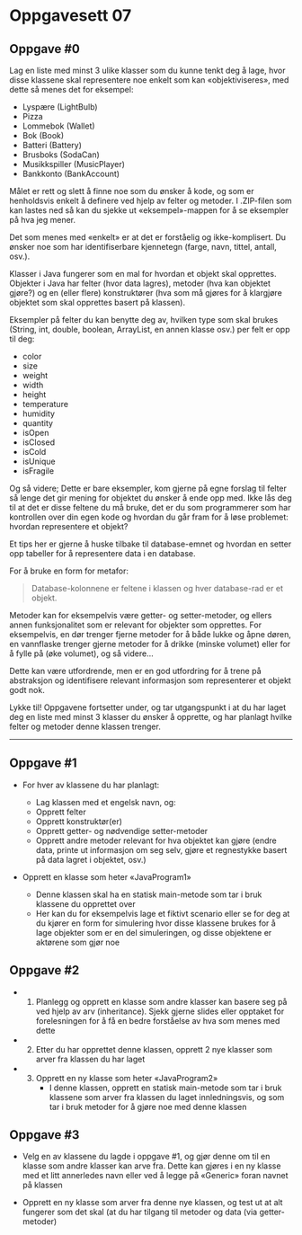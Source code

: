 # Oppgavesett 07

## Oppgave #0

Lag en liste med minst 3 ulike klasser som du kunne tenkt deg å lage, hvor disse klassene  skal representere noe enkelt som kan «objektiviseres», med dette så menes det for eksempel:
- Lyspære (LightBulb)
- Pizza
- Lommebok (Wallet)
- Bok (Book)
- Batteri (Battery)
- Brusboks (SodaCan)
- Musikkspiller (MusicPlayer)
- Bankkonto (BankAccount)


Målet er rett og slett å finne noe som du ønsker å kode, og som er henholdsvis enkelt å definere ved hjelp av felter og metoder. I .ZIP-filen som kan lastes ned så kan du sjekke ut «eksempel»-mappen for å se eksempler på hva jeg mener.


Det som menes med «enkelt» er at det er forståelig og ikke-komplisert. Du ønsker noe som har identifiserbare kjennetegn (farge, navn, tittel, antall, osv.).


Klasser i Java fungerer som en mal for hvordan et objekt skal opprettes. Objekter i Java har felter (hvor data lagres), metoder (hva kan objektet gjøre?) og en (eller flere) konstruktører (hva som må gjøres for å klargjøre objektet som skal opprettes basert på klassen).


Eksempler på felter du kan benytte deg av, hvilken type som skal brukes (String, int, double, boolean, ArrayList, en annen klasse osv.) per felt er opp til deg:
- color
- size
- weight
- width
- height
- temperature
- humidity
- quantity
- isOpen
- isClosed
- isCold
- isUnique
- isFragile

Og så videre; Dette er bare eksempler, kom gjerne på egne forslag til felter så lenge det gir mening for objektet du ønsker å ende opp med. Ikke lås deg til at det er disse feltene du må bruke, det er du som programmerer som har kontrollen over din egen kode og hvordan du går fram for å løse problemet: hvordan representere et objekt?

Et tips her er gjerne å huske tilbake til database-emnet og hvordan en setter opp tabeller for å representere data i en database.

For å bruke en form for metafor:

> Database-kolonnene er feltene i klassen og hver database-rad er et objekt.


Metoder kan for eksempelvis være getter- og setter-metoder, og ellers annen funksjonalitet som er relevant for objekter som opprettes. For eksempelvis, en dør trenger fjerne metoder for å både lukke og åpne døren, en vannflaske trenger gjerne metoder for å drikke (minske volumet) eller for å fylle på (øke volumet), og så videre...

Dette kan være utfordrende, men er en god utfordring for å trene på abstraksjon og identifisere relevant informasjon som representerer et objekt godt nok.

Lykke til! Oppgavene fortsetter under, og tar utgangspunkt i at du har laget deg en liste med minst 3 klasser du ønsker å opprette, og har planlagt hvilke felter og metoder denne klassen trenger.

---

## Oppgave #1

- For hver av klassene du har planlagt:
  - Lag klassen med et engelsk navn, og:
  - Opprett felter
  - Opprett konstruktør(er)
  - Opprett getter- og nødvendige setter-metoder
  - Opprett andre metoder relevant for hva objektet kan gjøre (endre data, printe ut informasjon om seg selv, gjøre et regnestykke basert på data lagret i objektet, osv.)


- Opprett en klasse som heter «JavaProgram1»
  - Denne klassen skal ha en statisk main-metode som tar i bruk klassene du opprettet over
  - Her kan du for eksempelvis lage et fiktivt scenario eller se for deg at du kjører en form for simulering hvor disse klassene brukes for å lage objekter som er en del simuleringen, og disse objektene er aktørene som gjør noe


## Oppgave #2

- 1) Planlegg og opprett en klasse som andre klasser kan basere seg på ved hjelp av arv (inheritance). Sjekk gjerne slides eller opptaket for forelesningen for å få en bedre forståelse av hva som menes med dette

- 2) Etter du har opprettet denne klassen, opprett 2 nye klasser som arver fra klassen du har laget

- 3) Opprett en ny klasse som heter «JavaProgram2»
     - I denne klassen, opprett en statisk main-metode som tar i bruk klassene som arver fra klassen du laget innledningsvis, og som tar i bruk metoder for å gjøre noe med denne klassen


## Oppgave #3

- Velg en av klassene du lagde i oppgave #1, og gjør denne om til en klasse som andre klasser kan arve fra. Dette kan gjøres i en ny klasse med et litt annerledes navn eller ved å legge på «Generic» foran navnet på klassen

- Opprett en ny klasse som arver fra denne nye klassen, og test ut at alt fungerer som det skal (at du har tilgang til metoder og data (via getter-metoder)